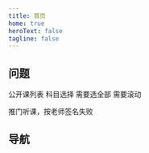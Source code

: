 ```yaml
---
title: 首页
home: true
heroText: false
tagline: false
---
```


## 问题

公开课列表 科目选择 需要选全部 需要滚动

推门听课，按老师签名失败

## 导航

<HomeView></HomeView>

<script lang="ts" setup>

import HomeView from '!/components/HomeView.vue'

</script>
